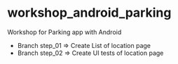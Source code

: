 # workshop_android_parking
Workshop for Parking app with Android

* Branch step_01 => Create List of location page
* Branch step_02 => Create UI tests of location page
